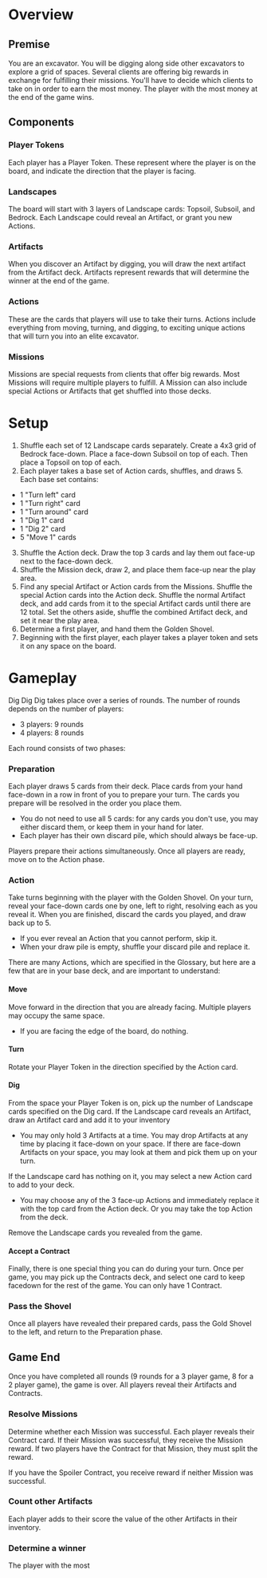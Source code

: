 # Overview
## Premise
You are an excavator. You will be digging along side other excavators to explore a grid of spaces. Several clients are offering big rewards in exchange for fulfilling their missions. You'll have to decide which clients to take on in order to earn the most money. The player with the most money at the end of the game wins.

## Components
### Player Tokens
Each player has a Player Token. These represent where the player is on the board, and indicate the direction that the player is facing. 

### Landscapes
The board will start with 3 layers of Landscape cards: Topsoil, Subsoil, and Bedrock. Each Landscape could reveal an Artifact, or grant you new Actions.

### Artifacts
When you discover an Artifact by digging, you will draw the next artifact from the Artifact deck. Artifacts represent rewards that will determine the winner at the end of the game.

### Actions
These are the cards that players will use to take their turns. Actions include everything from moving, turning, and digging, to exciting unique actions that will turn you into an elite excavator. 

### Missions
Missions are special requests from clients that offer big rewards. Most Missions will require multiple players to fulfill. A Mission can also include special Actions or Artifacts that get shuffled into those decks.

# Setup
1. Shuffle each set of 12 Landscape cards separately. Create a 4x3 grid of Bedrock face-down. Place a face-down Subsoil on top of each. Then place a Topsoil on top of each.
2. Each player takes a base set of Action cards, shuffles, and draws 5. Each base set contains: 
  - 1 "Turn left" card
  - 1 "Turn right" card
  - 1 "Turn around" card
  - 1 "Dig 1" card
  - 1 "Dig 2" card
  - 5 "Move 1" cards
3. Shuffle the Action deck. Draw the top 3 cards and lay them out face-up next to the face-down deck.
4. Shuffle the Mission deck, draw 2, and place them face-up near the play area. 
5. Find any special Artifact or Action cards from the Missions. Shuffle the special Action cards into the Action deck. Shuffle the normal Artifact deck, and add cards from it to the special Artifact cards until there are 12 total. Set the others aside, shuffle the combined Artifact deck, and set it near the play area.
6. Determine a first player, and hand them the Golden Shovel.
7. Beginning with the first player, each player takes a player token and sets it on any space on the board.

# Gameplay
Dig Dig Dig takes place over a series of rounds. The number of rounds depends on the number of players: 
  - 3 players: 9 rounds
  - 4 players: 8 rounds

Each round consists of two phases: 

### Preparation
Each player draws 5 cards from their deck. Place cards from your hand face-down in a row in front of you to prepare your turn. The cards you prepare will be resolved in the order you place them. 
  - You do not need to use all 5 cards: for any cards you don't use, you may either discard them, or keep them in your hand for later.
  - Each player has their own discard pile, which should always be face-up. 

Players prepare their actions simultaneously. Once all players are ready, move on to the Action phase.

### Action
Take turns beginning with the player with the Golden Shovel. On your turn, reveal your face-down cards one by one, left to right, resolving each as you reveal it. When you are finished, discard the cards you played, and draw back up to 5.

  - If you ever reveal an Action that you cannot perform, skip it.
  - When your draw pile is empty, shuffle your discard pile and replace it.

There are many Actions, which are specified in the Glossary, but here are a few that are in your base deck, and are important to understand: 

#### Move
Move forward in the direction that you are already facing. Multiple players may occupy the same space. 
  - If you are facing the edge of the board, do nothing. 

#### Turn
Rotate your Player Token in the direction specified by the Action card.

#### Dig
From the space your Player Token is on, pick up the number of Landscape cards specified on the Dig card. If the Landscape card reveals an Artifact, draw an Artifact card and add it to your inventory

  - You may only hold 3 Artifacts at a time. You may drop Artifacts at any time by placing it face-down on your space. If there are face-down Artifacts on your space, you may look at them and pick them up on your turn.

If the Landscape card has nothing on it, you may select a new Action card to add to your deck. 

  - You may choose any of the 3 face-up Actions and immediately replace it with the top card from the Action deck. Or you may take the top Action from the deck.

Remove the Landscape cards you revealed from the game.

#### Accept a Contract
Finally, there is one special thing you can do during your turn. Once per game, you may pick up the Contracts deck, and select one card to keep facedown for the rest of the game. You can only have 1 Contract. 

### Pass the Shovel

Once all players have revealed their prepared cards, pass the Gold Shovel to the left, and return to the Preparation phase.

## Game End

Once you have completed all rounds (9 rounds for a 3 player game, 8 for a 2 player game), the game is over. All players reveal their Artifacts and Contracts.

### Resolve Missions
Determine whether each Mission was successful. Each player reveals their Contract card. If their Mission was successful, they receive the Mission reward. If two players have the Contract for that Mission, they must split the reward.

If you have the Spoiler Contract, you receive reward if neither Mission was successful.

### Count other Artifacts
Each player adds to their score the value of the other Artifacts in their inventory. 

### Determine a winner
The player with the most 
